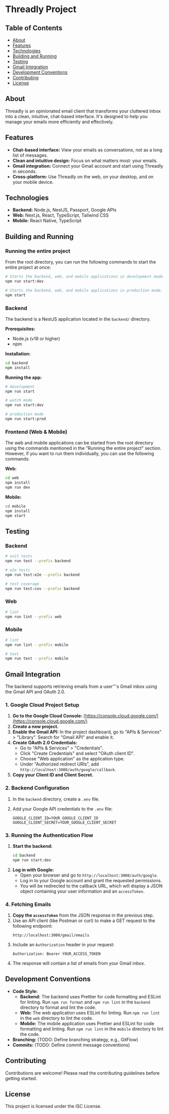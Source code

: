 # Threadly Project

## Table of Contents

*   [About](#about)
*   [Features](#features)
*   [Technologies](#technologies)
*   [Building and Running](#building-and-running)
*   [Testing](#testing)
*   [Gmail Integration](#gmail-integration)
*   [Development Conventions](#development-conventions)
*   [Contributing](#contributing)
*   [License](#license)

## About

Threadly is an opinionated email client that transforms your cluttered inbox into a clean, intuitive, chat-based interface. It's designed to help you manage your emails more efficiently and effectively.

## Features

*   **Chat-based interface:** View your emails as conversations, not as a long list of messages.
*   **Clean and intuitive design:** Focus on what matters most: your emails.
*   **Gmail integration:** Connect your Gmail account and start using Threadly in seconds.
*   **Cross-platform:** Use Threadly on the web, on your desktop, and on your mobile device.

## Technologies

*   **Backend:** Node.js, NestJS, Passport, Google APIs
*   **Web:** Next.js, React, TypeScript, Tailwind CSS
*   **Mobile:** React Native, TypeScript

## Building and Running

### Running the entire project

From the root directory, you can run the following commands to start the entire project at once:

```bash
# Starts the backend, web, and mobile applications in development mode.
npm run start:dev

# Starts the backend, web, and mobile applications in production mode.
npm start
```

### Backend

The backend is a NestJS application located in the `backend/` directory.

**Prerequisites:**

*   Node.js (v18 or higher)
*   npm

**Installation:**

```bash
cd backend
npm install
```

**Running the app:**

```bash
# development
npm run start

# watch mode
npm run start:dev

# production mode
npm run start:prod
```

### Frontend (Web & Mobile)

The web and mobile applications can be started from the root directory using the commands mentioned in the "Running the entire project" section. However, if you want to run them individually, you can use the following commands:

**Web:**

```bash
cd web
npm install
npm run dev
```

**Mobile:**

```bash
cd mobile
npm install
npm start
```

## Testing

### Backend

```bash
# unit tests
npm run test --prefix backend

# e2e tests
npm run test:e2e --prefix backend

# test coverage
npm run test:cov --prefix backend
```

### Web

```bash
# lint
npm run lint --prefix web
```

### Mobile

```bash
# lint
npm run lint --prefix mobile

# test
npm run test --prefix mobile
```

## Gmail Integration

The backend supports retrieving emails from a user'''s Gmail inbox using the Gmail API and OAuth 2.0.

### 1. Google Cloud Project Setup

1.  **Go to the Google Cloud Console:** [https://console.cloud.google.com/](https://console.cloud.google.com/)
2.  **Create a new project.**
3.  **Enable the Gmail API:** In the project dashboard, go to "APIs & Services" > "Library". Search for "Gmail API" and enable it.
4.  **Create OAuth 2.0 Credentials:**
    *   Go to "APIs & Services" > "Credentials".
    *   Click "Create Credentials" and select "OAuth client ID".
    *   Choose "Web application" as the application type.
    *   Under "Authorized redirect URIs", add `http://localhost:3000/auth/google/callback`.
5.  **Copy your Client ID and Client Secret.**

### 2. Backend Configuration

1.  In the `backend` directory, create a `.env` file.
2.  Add your Google API credentials to the `.env` file:

    ```
    GOOGLE_CLIENT_ID=YOUR_GOOGLE_CLIENT_ID
    GOOGLE_CLIENT_SECRET=YOUR_GOOGLE_CLIENT_SECRET
    ```

### 3. Running the Authentication Flow

1.  **Start the backend:**
    ```bash
    cd backend
    npm run start:dev
    ```
2.  **Log in with Google:**
    *   Open your browser and go to `http://localhost:3000/auth/google`.
    *   Log in to your Google account and grant the requested permissions.
    *   You will be redirected to the callback URL, which will display a JSON object containing your user information and an `accessToken`.

### 4. Fetching Emails

1.  **Copy the `accessToken`** from the JSON response in the previous step.
2.  Use an API client (like Postman or curl) to make a GET request to the following endpoint:
    ```
    http://localhost:3000/gmail/emails
    ```
3.  Include an `Authorization` header in your request:
    ```
    Authorization: Bearer YOUR_ACCESS_TOKEN
    ```
4.  The response will contain a list of emails from your Gmail inbox.

## Development Conventions

*   **Code Style:**
    *   **Backend:** The backend uses Prettier for code formatting and ESLint for linting. Run `npm run format` and `npm run lint` in the `backend` directory to format and lint the code.
    *   **Web:** The web application uses ESLint for linting. Run `npm run lint` in the `web` directory to lint the code.
    *   **Mobile:** The mobile application uses Prettier and ESLint for code formatting and linting. Run `npm run lint` in the `mobile` directory to lint the code.
*   **Branching:** (TODO: Define branching strategy, e.g., GitFlow)
*   **Commits:** (TODO: Define commit message conventions)

## Contributing

Contributions are welcome! Please read the contributing guidelines before getting started.

## License

This project is licensed under the ISC License.
